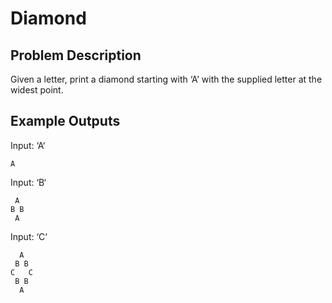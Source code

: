 # Diamond

## Problem Description
Given a letter, print a diamond starting with ‘A’ with the supplied letter at the widest point.

## Example Outputs 

Input: ‘A‘

```
A
```

Input: ‘B‘

```
 A
B B
 A
```

Input: ‘C‘

```
  A
 B B
C   C
 B B
  A
```
